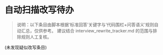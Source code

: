 # 自动扫描改写待办

> 说明：以下条目由脚本根据‘标准回答’关键字与‘代码围栏+问答语义’规则自动汇总，仅供参考。
> 建议结合 interview_rewrite_tracker.md 的范围与排除规则人工复核。

(未发现疑似改写条目)